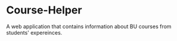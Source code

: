 # Course-Helper
A web application that contains information about BU courses from students' expereinces. 
